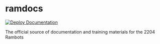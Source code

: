 # ramdocs

[![Deploy Documentation](https://github.com/frc2204/ramdocs/actions/workflows/ci.yml/badge.svg)](https://github.com/frc2204/ramdocs/actions/workflows/ci.yml)

The official source of documentation and training materials for the 2204 Rambots
